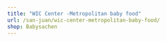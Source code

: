 ```yaml
---
title: "WIC Center -Metropolitan baby food"
url: /san-juan/wic-center-metropolitan-baby-food/
shop: Babysachen
---
```

